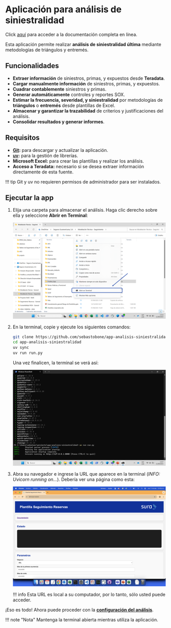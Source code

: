 # Aplicación para análisis de siniestralidad

Click [aquí](https://sebastobone.github.io/app-analisis-siniestralidad/) para acceder a la documentación completa en línea.

<!--docs-intro-start-->

Esta aplicación permite realizar **análisis de siniestralidad última** mediante metodologías de triángulos y entremés.

## Funcionalidades

- **Extraer información** de siniestros, primas, y expuestos desde **Teradata**.
- **Cargar manualmente información** de siniestros, primas, y expuestos.
- **Cuadrar contablemente** siniestros y primas.
- **Generar automáticamente** controles y reportes SOX.
- **Estimar la frecuencia, severidad, y siniestralidad** por metodologías de **triángulos** o **entremés** desde plantillas de Excel.
- **Almacenar y garantizar la trazabilidad** de criterios y justificaciones del análisis.
- **Consolidar resultados y generar informes**.

## Requisitos

- **[Git](https://git-scm.com/):** para descargar y actualizar la aplicación.
- **[uv](https://docs.astral.sh/uv/getting-started/installation/):** para la gestión de librerías.
- **Microsoft Excel:** para crear las plantillas y realizar los análisis.
- **Acceso a Teradata:** necesario si se desea extraer información directamente de esta fuente.

!!! tip
    Git y uv no requieren permisos de administrador para ser instalados.

## Ejecutar la app

1. Elija una carpeta para almacenar el análisis. Haga clic derecho sobre ella y seleccione **Abrir en Terminal**:

    ![Abrir terminal](docs/assets/terminal.png)

2. En la terminal, copie y ejecute los siguientes comandos:

    ```sh
    git clone https://github.com/sebastobone/app-analisis-siniestralidad.git
    cd app-analisis-siniestralidad
    uv sync
    uv run run.py
    ```

    Una vez finalicen, la terminal se verá así:

    ![Terminal](docs/assets/terminal_run.png)

3. Abra su navegador e ingrese la URL que aparece en la terminal (_INFO: Uvicorn running on..._). Debería ver una página como esta:

    ![Interfaz web](docs/assets/frontend/interfaz.png)

    !!! info
        Esta URL es local a su computador, por lo tanto, sólo usted puede acceder.

¡Eso es todo! Ahora puede proceder con la [**configuración del análisis**](docs/config/segmentacion.md).

!!! note "Nota"
    Mantenga la terminal abierta mientras utiliza la aplicación.
